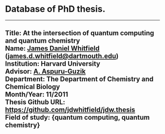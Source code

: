 # Database of PhD thesis.

<!--
Template for updating information about your thesis. You can just copy and paste the following at the end of this file. A small note for updating the field of study. Feel free add more than one field of study. 

---
Title: Title of thesis
</br>
Name: Firstname Lastname (optional email address)
</br>
Institution: University Name
</br>
Advisor: Firstname Lastname 
</br>
Department: 
</br>
Month/Year: mm/yyyy
</br>
Thesis Github URL: https://github.com/shipofthesis/shipofthesis
</br>
Field of study: {Field_1, Field_2} 
</br>
---

-->

---
Title: At the intersection of quantum computing and quantum chemistry
</br>
Name: [James Daniel Whitfield](jdwhtifield.com)  (james.d.whitfield@dartmouth.edu)
</br>
Institution: Harvard University
</br>
Advisor: [A. Aspuru-Guzik](https://matter.toronto.edu)
</br>
Department: The Department of Chemistry and Chemical Biology
</br>
Month/Year: 11/2011
</br>
Thesis Github URL: https://github.com/jdwhitfield/jdw.thesis
</br>
Field of study: {quantum computing, quantum chemistry} 
</br>
---
